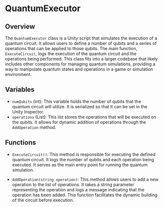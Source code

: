 # QuantumExecutor

## Overview
The `QuantumExecutor` class is a Unity script that simulates the execution of a quantum circuit. It allows users to define a number of qubits and a series of operations that can be applied to those qubits. The main function, `ExecuteCircuit`, logs the execution of the quantum circuit and the operations being performed. This class fits into a larger codebase that likely includes other components for managing quantum simulations, providing a way to manipulate quantum states and operations in a game or simulation environment.

## Variables
- `numQubits` (int): This variable holds the number of qubits that the quantum circuit will utilize. It is serialized so that it can be set in the Unity Inspector.
- `operations` (List<string>): This list stores the operations that will be executed on the qubits. It allows for dynamic addition of operations through the `AddOperation` method.

## Functions
- `ExecuteCircuit()`: This method is responsible for executing the defined quantum circuit. It logs the number of qubits and each operation being executed. It serves as the main entry point for running the quantum simulation.
  
- `AddOperation(string operation)`: This method allows users to add a new operation to the list of operations. It takes a string parameter representing the operation and logs a message indicating that the operation has been added. This function facilitates the dynamic building of the circuit before execution.